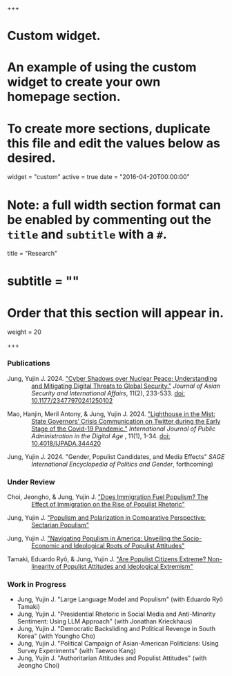 +++
# Custom widget.
# An example of using the custom widget to create your own homepage section.
# To create more sections, duplicate this file and edit the values below as desired.
widget = "custom"
active = true
date = "2016-04-20T00:00:00"

# Note: a full width section format can be enabled by commenting out the `title` and `subtitle` with a `#`.
title = "Research"
# subtitle = ""


# Order that this section will appear in.
weight = 20

+++

### Publications
<div style="padding-left: 4em; text-indent: -4em;">
<p> Jung, Yujin J. 2024. <a href="https://journals.sagepub.com/doi/10.1177/23477970241250102"> "Cyber Shadows over Nuclear Peace: Understanding and Mitigating Digital Threats to Global Security."</a> <i>Journal of Asian Security and International Affairs</i>, 11(2), 233-533. <a href="https://journals.sagepub.com/doi/10.1177/23477970241250102"> doi: 10.1177/23477970241250102 </a> </p>
<p> Mao, Hanjin, Meril Antony, & Jung, Yujin J. 2024. <a href="https://www.yujinjuliajung.com/publication/MaoAntonyJungUR.pdf"> "Lighthouse in the Mist: State Governors’ Crisis Communication on Twitter during the Early Stage of the Covid-19 Pandemic."</a> <i>International Journal of Public Administration in the Digital Age </i>, 11(1), 1-34. <a href="https://www.irma-international.org/article/lighthouse-in-the-mist/344420/"> doi: 10.4018/IJPADA.344420 </a> </p>
<p> Jung, Yujin J. 2024. "Gender, Populist Candidates, and Media Effects" <i> SAGE International Encyclopedia of Politics and Gender</i>, forthcoming) </p>
  
</div>

### Under Review
<div style="padding-left: 4em; text-indent: -4em;">
<p> Choi, Jeongho, & Jung, Yujin J. <a href="https://www.yujinjuliajung.com/publication"> "Does Immigration Fuel Populism? The Effect of Immigration on the Rise of Populist Rhetoric"</a>   </p>
<p> Jung, Yujin J. <a href="https://www.yujinjuliajung.com/publication"> "Populism and Polarization in Comparative Perspective: Sectarian Populism"</a> </p>
<p> Jung, Yujin J. <a href="https://www.yujinjuliajung.com/publication">  "Navigating Populism in America: Unveiling the Socio-Economic and Ideological Roots of Populist Attitudes" </a>  </p>
<p> Tamaki, Eduardo Ryô, & Jung, Yujin J. <a href="https://www.yujinjuliajung.com/publication">  "Are Populist Citizens Extreme? Non-linearity of Populist Attitudes and Ideological Extremism" </a> </p>
</div>

### Work in Progress
+ Jung, Yujin J. "Large Language Model and Populism" (with Eduardo Ryô Tamaki)
+ Jung, Yujin J. "Presidential Rhetoric in Social Media and Anti-Minority Sentiment: Using LLM Approach" (with Jonathan Krieckhaus) 
+ Jung, Yujin J. "Democratic Backsliding and Political Revenge in South Korea"  (with Youngho Cho) 
+ Jung, Yujin J. "Political Campaign of Asian-American Politicians: Using Survey Experiments" (with Taewoo Kang)
+ Jung, Yujin J. "Authoritarian Attitudes and Populist Attitudes" (with  Jeongho Choi) 
